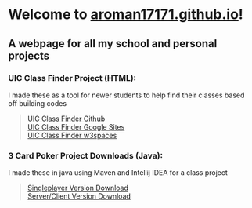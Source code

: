 # Welcome to [aroman17171.github.io](aroman17171.github.io)!
## A webpage for all my school and personal projects

### UIC Class Finder Project (HTML):
I made these as a tool for newer students to help find their classes based off building codes
> [UIC Class Finder Github](/uic-class-finder.html) \
> [UIC Class Finder Google Sites](https://sites.google.com/view/uic-class-finder/home) \
> [UIC Class Finder w3spaces](https://aroman17171.w3spaces.com/uic-class-finder.html)

### 3 Card Poker Project Downloads (Java):
I made these in java using Maven and Intellij IDEA for a class project
> [Singleplayer Version Download](/aroma20Project2.zip)\
> [Server/Client Version Download](/aroma20Project3.zip)
